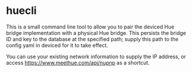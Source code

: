 # huecli

This is a small command line tool to allow you to pair the deviced Hue bridge implementation with a physical Hue bridge. This persists the bridge ID and key to the database at the specified path; supply this path to the config yaml in deviced for it to take effect.

You can use your existing network information to supply the IP address, or access https://www.meethue.com/api/nupnp as a shortcut.
